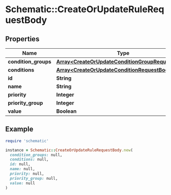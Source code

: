 # Schematic::CreateOrUpdateRuleRequestBody

## Properties

| Name | Type | Description | Notes |
| ---- | ---- | ----------- | ----- |
| **condition_groups** | [**Array&lt;CreateOrUpdateConditionGroupRequestBody&gt;**](CreateOrUpdateConditionGroupRequestBody.md) |  |  |
| **conditions** | [**Array&lt;CreateOrUpdateConditionRequestBody&gt;**](CreateOrUpdateConditionRequestBody.md) |  |  |
| **id** | **String** |  | [optional] |
| **name** | **String** |  |  |
| **priority** | **Integer** |  |  |
| **priority_group** | **Integer** |  | [optional] |
| **value** | **Boolean** |  |  |

## Example

```ruby
require 'schematic'

instance = Schematic::CreateOrUpdateRuleRequestBody.new(
  condition_groups: null,
  conditions: null,
  id: null,
  name: null,
  priority: null,
  priority_group: null,
  value: null
)
```

